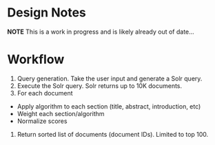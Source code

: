# Design Notes

**NOTE** This is a work in progress and is likely already out of date...


# Workflow

1. Query generation. Take the user input and generate a Solr query.
1. Execute the Solr query. Solr returns up to 10K documents.
1. For each document
  - Apply algorithm to each section (title, abstract, introduction, etc)
  - Weight each section/algorithm
  - Normalize scores
1. Return sorted list of documents (document IDs). Limited to top 100.


 